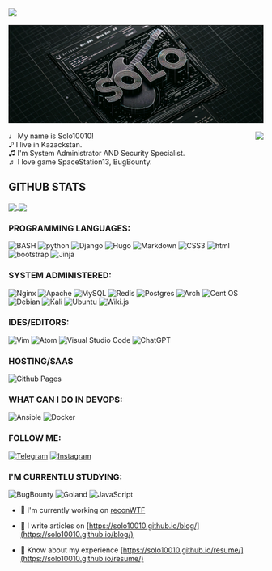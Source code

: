 <img src="https://user-images.githubusercontent.com/74038190/212284100-561aa473-3905-4a80-b561-0d28506553ee.gif" width="1400">

![logo](https://raw.githubusercontent.com/solo10010/trash/main/static/image/2023-10-13_14-20.png "solo10010 Logo")

<div class="markdown-body">
  <img src="https://user-images.githubusercontent.com/74038190/240818493-79258361-c121-400c-8245-600b272b1eea.gif" style="float: right; margin-left: 20px;">
  <div style="display: flex; align-items: center;">
    <div>
      ♩  My name is Solo10010!<br>
      ♪  I live in Kazackstan.<br>
      ♫ I'm System Administrator AND Security Specialist.<br>
      ♬ I love game SpaceStation13, BugBounty.
    </div>
  </div>
</div>


## GITHUB STATS
<a href="https://github.com/anuraghazra/github-readme-stats">
  <img height=200 align="center" src="https://github-readme-stats.vercel.app/api?username=solo10010&theme=dark" />
</a>
<a href="https://github.com/anuraghazra/convoychat">
  <img height=200 align="center" src="https://github-readme-stats.vercel.app/api/top-langs?username=solo10010&layout=compact&langs_count=8&card_width=320&theme=dark" />
</a>

### PROGRAMMING LANGUAGES:
![BASH](https://img.shields.io/badge/-shell-090909?style=for-the-badge&logo=shell&logoColor=47C5FB)
![python](https://img.shields.io/badge/-python-090909?style=for-the-badge&logo=python&logoColor=097CDB)
![Django](https://img.shields.io/badge/django-%23092E20.svg?style=for-the-badge&logo=django&logoColor=white)
![Hugo](https://img.shields.io/badge/Hugo-black.svg?style=for-the-badge&logo=Hugo)
![Markdown](https://img.shields.io/badge/markdown-%23000000.svg?style=for-the-badge&logo=markdown&logoColor=white)
![CSS3](https://img.shields.io/badge/css3-%231572B6.svg?style=for-the-badge&logo=css3&logoColor=white)
![html](https://img.shields.io/badge/-html-090909?style=for-the-badge&logo=html&logoColor=F88C00)
![bootstrap](https://img.shields.io/badge/-bootstrap-090909?style=for-the-badge&logo=bootstrap&logoColor=6296CC)
![Jinja](https://img.shields.io/badge/jinja-white.svg?style=for-the-badge&logo=jinja&logoColor=black)

### SYSTEM ADMINISTERED:
![Nginx](https://img.shields.io/badge/nginx-%23009639.svg?style=for-the-badge&logo=nginx&logoColor=white)
![Apache](https://img.shields.io/badge/apache-%23D42029.svg?style=for-the-badge&logo=apache&logoColor=white)
![MySQL](https://img.shields.io/badge/mysql-%2300f.svg?style=for-the-badge&logo=mysql&logoColor=white)
![Redis](https://img.shields.io/badge/redis-%23DD0031.svg?style=for-the-badge&logo=redis&logoColor=white)
![Postgres](https://img.shields.io/badge/postgres-%23316192.svg?style=for-the-badge&logo=postgresql&logoColor=white)
![Arch](https://img.shields.io/badge/Arch%20Linux-1793D1?logo=arch-linux&logoColor=fff&style=for-the-badge)
![Cent OS](https://img.shields.io/badge/cent%20os-002260?style=for-the-badge&logo=centos&logoColor=F0F0F0)
![Debian](https://img.shields.io/badge/Debian-D70A53?style=for-the-badge&logo=debian&logoColor=white)
![Kali](https://img.shields.io/badge/Kali-268BEE?style=for-the-badge&logo=kalilinux&logoColor=white)
![Ubuntu](https://img.shields.io/badge/Ubuntu-E95420?style=for-the-badge&logo=ubuntu&logoColor=white)
![Wiki.js](https://img.shields.io/badge/wiki.js-%231976D2.svg?style=for-the-badge&logo=wikidotjs&logoColor=white)


### IDES/EDITORS:
![Vim](https://img.shields.io/badge/VIM-%2311AB00.svg?style=for-the-badge&logo=vim&logoColor=white)
![Atom](https://img.shields.io/badge/Atom-%2366595C.svg?style=for-the-badge&logo=atom&logoColor=white)
![Visual Studio Code](https://img.shields.io/badge/Visual%20Studio%20Code-0078d7.svg?style=for-the-badge&logo=visual-studio-code&logoColor=white)
![ChatGPT](https://img.shields.io/badge/chatGPT-74aa9c?style=for-the-badge&logo=openai&logoColor=white)

### HOSTING/SAAS
![Github Pages](https://img.shields.io/badge/github%20pages-121013?style=for-the-badge&logo=github&logoColor=white)

### WHAT CAN I DO IN DEVOPS:
![Ansible](https://img.shields.io/badge/ansible-%231A1918.svg?style=for-the-badge&logo=ansible&logoColor=white)
![Docker](https://img.shields.io/badge/docker-%230db7ed.svg?style=for-the-badge&logo=docker&logoColor=white)

### FOLLOW ME:
[![Telegram](https://img.shields.io/badge/-Telegram-090909?style=for-the-badge&logo=telegram&logoColor=27A0D9)](https://t.me/solo10010)
[![Instagram](https://img.shields.io/badge/-Instagram-090909?style=for-the-badge&logo=instagram&logoColor=B4068E)](https://www.instagram.com/ahtonyius/)

### I'M CURRENTLU STUDYING:
![BugBounty](https://img.shields.io/badge/-bugbounty-090909?style=for-the-badge&logo=bugbounty&logoColor=6296CC)
![Goland](https://img.shields.io/badge/-goland-090909?style=for-the-badge&logo=goland&logoColor=6296CC)
![JavaScript](https://img.shields.io/badge/-javascript-090909?style=for-the-badge&logo=javascript&logoColor=6296CC)



- 🔭 I'm currently working on [reconWTF](https://github.com/solo10010/reconWTF)

- 📝 I write articles on [https://solo10010.github.io/blog/](https://solo10010.github.io/blog/)

- 📄 Know about my experience [https://solo10010.github.io/resume/](https://solo10010.github.io/resume/)

